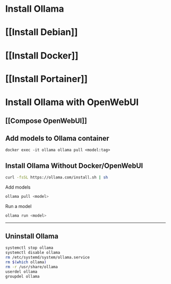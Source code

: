 # Install Ollama

# [[Install Debian]]
# [[Install Docker]]
# [[Install Portainer]]
# Install Ollama with OpenWebUI
## [[Compose OpenWebUI]]
## Add models to Ollama container
```
docker exec -it ollama ollama pull <model:tag>
```

## Install Ollama Without Docker/OpenWebUI

```sh
curl -fsSL https://ollama.com/install.sh | sh
```
Add models
```sh
ollama pull <model>
```
Run a model
```sh
ollama run <model>
```

___
## Uninstall Ollama
```sh
systemctl stop ollama
systemctl disable ollama
rm /etc/systemd/system/ollama.service
rm $(which ollama)
rm -r /usr/share/ollama
userdel ollama
groupdel ollama
```